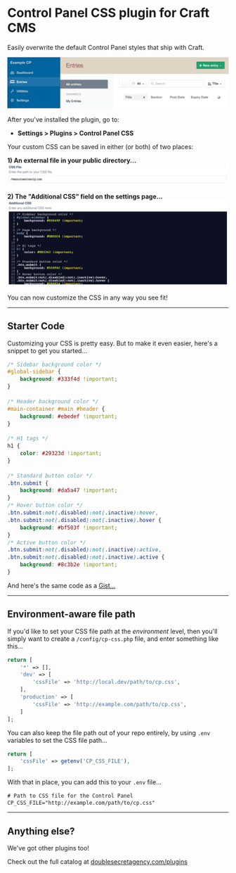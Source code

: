 Control Panel CSS plugin for Craft CMS
======================================

Easily overwrite the default Control Panel styles that ship with Craft.

![](src/resources/img/example-cp.png)

After you've installed the plugin, go to:

- **Settings > Plugins > Control Panel CSS**

Your custom CSS can be saved in either (or both) of two places:

**1) An external file in your public directory...**
![](src/resources/img/example-cssFile.png)

**2) The "Additional CSS" field on the settings page...**
![](src/resources/img/example-additionalCss.png)

You can now customize the CSS in any way you see fit!

***

## Starter Code

Customizing your CSS is pretty easy. But to make it even easier, here's a snippet to get you started...

```css
/* Sidebar background color */
#global-sidebar {
    background: #333f4d !important;
}

/* Header background color */
#main-container #main #header {
    background: #ebedef !important;
}

/* H1 tags */
h1 {
    color: #29323d !important;
}

/* Standard button color */
.btn.submit {
    background: #da5a47 !important;
}
/* Hover button color */
.btn.submit:not(.disabled):not(.inactive):hover,
.btn.submit:not(.disabled):not(.inactive).hover {
    background: #bf503f !important;
}
/* Active button color */
.btn.submit:not(.disabled):not(.inactive):active,
.btn.submit:not(.disabled):not(.inactive).active {
    background: #8c3b2e !important;
}
```

And here's the same code as a [Gist...](https://gist.github.com/lindseydiloreto/37332424e0edaef54cabc50c324b0fab)

***

## Environment-aware file path

If you'd like to set your CSS file path at the _environment_ level, then you'll simply want to create a `/config/cp-css.php` file, and enter something like this...

```php
return [
    '*' => [],
    'dev' => [
        'cssFile' => 'http://local.dev/path/to/cp.css',
    ],
    'production' => [
        'cssFile' => 'http://example.com/path/to/cp.css',
    ]
];
```

You can also keep the file path out of your repo entirely, by using `.env` variables to set the CSS file path...

```php
return [
    'cssFile' => getenv('CP_CSS_FILE'),
];
```

With that in place, you can add this to your `.env` file...

```dotenv
# Path to CSS file for the Control Panel
CP_CSS_FILE="http://example.com/path/to/cp.css"
```

***

## Anything else?

We've got other plugins too!

Check out the full catalog at [doublesecretagency.com/plugins](https://www.doublesecretagency.com/plugins)
